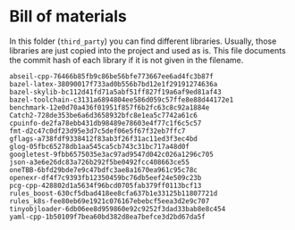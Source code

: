 # Bill of materials

In this folder (`third_party`) you can find different libraries.
Usually, those libraries are just copied into the project and used as is.
This file documents the commit hash of each library if it is not given in the filename.

```
abseil-cpp-76466b85fb9c86be56bfe773667ee6ad4fc3b87f
bazel-latex-38090017f733ad0b556b7bd12e1f29191274636a
bazel-skylib-bc112d41fd71a5abf51ff827f19a6af9ed81af43
bazel-toolchain-c3131a6894804ee586d059c57ffe8e88d44172e1
benchmark-12e0d70a436f01951f857f6b2fc63c8c92a1884e
Catch2-728de353be6a6d3658932bfc8e1ea5c7742a61c6
cpuinfo-de2fa78ebb431db98489e78603e4f77c1f6c5c57
fmt-d2c47c0df23d95e3d7c5def06e5f67f32eb7ffc7
gflags-a738fdf9338412f83ab3f26f31ac11ed3f3ec4bd
glog-05fbc65278db1aa545ca5cb743c31bc717a48d0f
googletest-9fbb6575035e3ac97ad9547d042c026a1296c705
json-a3e6e26dc83a726b292f5be0492fcc408663ce55
oneTBB-6bfd29bde7e9c47bdfc3ae8a1670ea961c95c78c
openexr-df4f7c9393fb12350459bc76db5eef24e509c23b
pcg-cpp-428802d1a5634f96bcd0705fab379ff0113bcf13
rules_boost-630cf5dbad418ee8cfa637b1e33125b11807721d
rules_k8s-fee80eb69e1921c076167ebebcf5eea3d2e9c707
tinyobjloader-6db06ee8d959860e92c9252f3dad33bab8e8c454
yaml-cpp-1b50109f7bea60bd382d8ea7befce3d2bd67da5f
```
